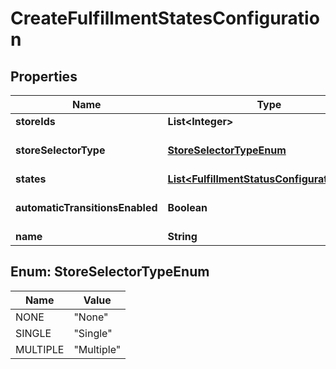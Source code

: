 
# CreateFulfillmentStatesConfiguration

## Properties
Name | Type | Description | Notes
------------ | ------------- | ------------- | -------------
**storeIds** | **List&lt;Integer&gt;** | Stores id&#39;s |  [optional]
**storeSelectorType** | [**StoreSelectorTypeEnum**](#StoreSelectorTypeEnum) | Store Selector Type |  [optional]
**states** | [**List&lt;FulfillmentStatusConfigurationItem&gt;**](FulfillmentStatusConfigurationItem.md) | Settings |  [optional]
**automaticTransitionsEnabled** | **Boolean** | Enable automatic transitions |  [optional]
**name** | **String** | Name |  [optional]


<a name="StoreSelectorTypeEnum"></a>
## Enum: StoreSelectorTypeEnum
Name | Value
---- | -----
NONE | &quot;None&quot;
SINGLE | &quot;Single&quot;
MULTIPLE | &quot;Multiple&quot;



